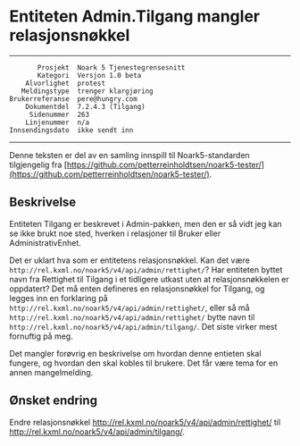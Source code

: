 Entiteten Admin.Tilgang mangler relasjonsnøkkel
===============================================

 ------------------  ---------------------------------
           Prosjekt  Noark 5 Tjenestegrensesnitt
           Kategori  Versjon 1.0 beta
        Alvorlighet  protest
       Meldingstype  trenger klargjøring
    Brukerreferanse  pere@hungry.com
        Dokumentdel  7.2.4.3 (Tilgang)
         Sidenummer  263
        Linjenummer  n/a
    Innsendingsdato  ikke sendt inn
 ------------------  ---------------------------------

Denne teksten er del av en samling innspill til Noark5-standarden
tilgjengelig fra [https://github.com/petterreinholdtsen/noark5-tester/](https://github.com/petterreinholdtsen/noark5-tester/).

Beskrivelse
-----------

Entiteten Tilgang er beskrevet i Admin-pakken, men den er så vidt jeg
kan se ikke brukt noe sted, hverken i relasjoner til Bruker eller
AdministrativEnhet.

Det er uklart hva som er entitetens relasjonsnøkkel.  Kan det være
`http://rel.kxml.no/noark5/v4/api/admin/rettighet/`?  Har entiteten
byttet navn fra Rettighet til Tilgang i et tidligere utkast uten at
relasjonsnøkkelen er oppdatert?  Det må enten defineres en
relasjonsnøkkel for Tilgang, og legges inn en forklaring på
`http://rel.kxml.no/noark5/v4/api/admin/rettighet/`, eller så må
`http://rel.kxml.no/noark5/v4/api/admin/rettighet/` bytte navn til
`http://rel.kxml.no/noark5/v4/api/admin/tilgang/`.  Det siste virker
mest fornuftig på meg.

Det mangler forøvrig en beskrivelse om hvordan denne entieten skal
fungere, og hvordan den skal kobles til brukere.  Det får være tema
for en annen mangelmelding.

Ønsket endring
--------------

Endre relasjonsnøkkel http://rel.kxml.no/noark5/v4/api/admin/rettighet/  til
http://rel.kxml.no/noark5/v4/api/admin/tilgang/.
